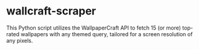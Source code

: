 # wallcraft-scraper
This Python script utilizes the WallpaperCraft API to fetch 15 (or more) top-rated wallpapers with any themed query, tailored for a screen resolution of any pixels.
